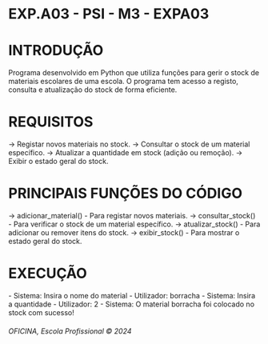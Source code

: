 <h1> EXP.A03 - PSI - M3 - EXPA03</h1>
<h1> INTRODUÇÃO</h1>
Programa desenvolvido em Python que utiliza funções para gerir o stock de materiais escolares de uma escola. O programa tem acesso a registo, consulta e atualização do stock de forma eficiente.

<h1> REQUISITOS</h1>
  → Registar novos materiais no stock.
  → Consultar o stock de um material específico.
  → Atualizar a quantidade em stock (adição ou remoção).
  → Exibir o estado geral do stock.

<h1> PRINCIPAIS FUNÇÕES DO CÓDIGO</h1>

  → adicionar_material() - Para registar novos materiais.
  → consultar_stock() - Para verificar o stock de um material específico.
  → atualizar_stock() - Para adicionar ou remover itens do stock.
  → exibir_stock() - Para mostrar o estado geral do stock.

<h1> EXECUÇÃO</h1>
  - Sistema: Insira o nome do material
  - Utilizador: borracha
  - Sistema: Insira a quantidade
  - Utilizador: 2
  - Sistema: O material borracha foi colocado no stock com sucesso!
  <h6>OFICINA, Escola Profissional &copy; 2024</h6>
